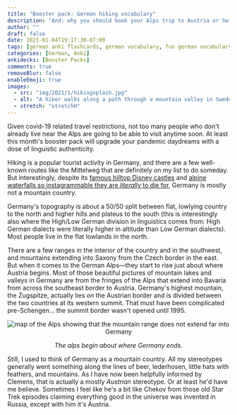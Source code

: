 ```yaml
---
title: "Booster pack: German hiking vocabulary"
description: "And: why you should book your Alps trip to Austria or Switzerland, not Germany"
author: ""
draft: false
date: 2021-01-04T19:17:30-07:00
tags: [german anki flashcards, german vocabulary, fun german vocabulary]
categories: [German, Anki]
ankidecks: [Booster Packs]
comments: true
removeBlur: false
enableEmoji: true
images:
  - src: "img/2021/1/hikingsplash.jpg"
  - alt: "A hiker walks along a path through a mountain valley in Sweden"
  - stretch: "stretchH"
---
```


Given covid-19 related travel restrictions, not too many people who don't already live near the Alps are going to be able to visit anytime soon. At least this month's booster pack will upgrade your pandemic daydreams with a dose of linguistic authenticity.

Hiking is a popular tourist activity in Germany, and there are a few well-known routes like the Mittelweg that are definitely on my list to do someday. But interestingly, despite its [famous hilltop Disney castles](https://en.wikipedia.org/wiki/Neuschwanstein_Castle) and [alpine waterfalls so instagrammable they are *literally* to die for](https://www.youtube.com/watch?v=_gHJyHCAJ-0), Germany is mostly not a mountain country.

Germany's topography is about a 50/50 split between flat, lowlying country to the north and higher hills and plateus to the south (this is interestingly also where the High/Low German division in linguistics comes from: High German dialects were literally higher in altitude than Low German dialects). Most people live in the flat lowlands in the north. 

There are a few ranges in the interior of the country and in the southwest, and mountains extending into Saxony from the Czech border in the east.  But when it comes to the German Alps—they start to rise just about where Austria begins. Most of those beautiful pictures of mountain lakes and valleys in Germany are from the fringes of the Alps that extend into Bavaria from across the southeast border to Austria. Germany's highest mountain, the Zugspitze, actually lies *on* the Austrian border and is divided between the two countries at its western summit. That must have been complicated pre-Schengen… the summit border wasn't opened until 1995. 

<center>

![map of the Alps showing that the mountain range does not extend far into Germany](/img/2021/1/Alps_with_borders.jpeg)

*The alps begin about where Germany ends.*

</center>

Still, I used to think of Germany as a mountain country. All my stereotypes generally went something along the lines of beer, lederhosen, little hats with feathers, and mountains. As I have now been helpfully informed by Clemens, that is actually a mostly *Austrian* stereotype. Or at least he'd have me believe. Sometimes I feel like he's a bit like Chekov from those old Star Trek episodes claiming everything good in the universe was invented in Russia, except with him it's Austria.

